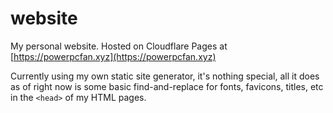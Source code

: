 
# website

My personal website. Hosted on Cloudflare Pages at [https://powerpcfan.xyz](https://powerpcfan.xyz)

Currently using my own static site generator, it's nothing special, all it does as of right now is some basic find-and-replace for fonts, favicons, titles, etc in the `<head>` of my HTML pages. 